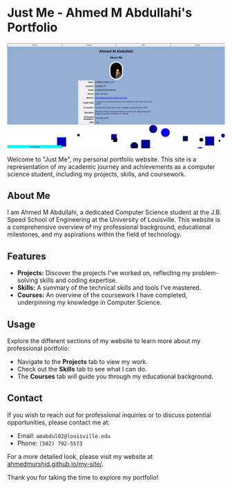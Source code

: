 # Just Me - Ahmed M Abdullahi's Portfolio
![Alt text](just-me2.png )


Welcome to "Just Me", my personal portfolio website. This site is a representation of my academic journey and achievements as a computer science student, including my projects, skills, and coursework.

## About Me

I am Ahmed M Abdullahi, a dedicated Computer Science student at the J.B. Speed School of Engineering at the University of Louisville. This website is a comprehensive overview of my professional background, educational milestones, and my aspirations within the field of technology.

## Features

- **Projects:** Discover the projects I've worked on, reflecting my problem-solving skills and coding expertise.
- **Skills:** A summary of the technical skills and tools I've mastered.
- **Courses:** An overview of the coursework I have completed, underpinning my knowledge in Computer Science.

## Usage

Explore the different sections of my website to learn more about my professional portfolio:
- Navigate to the **Projects** tab to view my work.
- Check out the **Skills** tab to see what I can do.
- The **Courses** tab will guide you through my educational background.

## Contact

If you wish to reach out for professional inquiries or to discuss potential opportunities, please contact me at:

- Email: `amabdul02@louisville.edu`
- Phone: `(502) 792-5573`

For a more detailed look, please visit my website at [ahmedmurshid.github.io/my-site/](https://ahmedmurshid.github.io/my-site/).

Thank you for taking the time to explore my portfolio!
